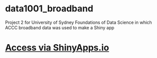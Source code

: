 # data1001_broadband
Project 2 for University of Sydney Foundations of Data Science in which ACCC broadband data was used to make a Shiny app

# <a href="https://gracefry.shinyapps.io/Project3/">Access via ShinyApps.io</a>
